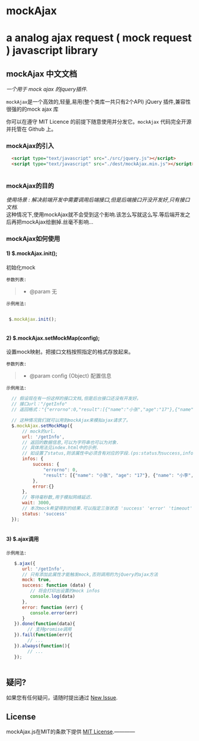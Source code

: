# mockAjax
a analog ajax request ( mock request ) javascript library
===

## mockAjax 中文文档
*一个用于 mock ajax 的jquery插件.*


`mockAjax`是一个高效的,轻量,易用(整个类库一共只有2个API) jQuery 插件,兼容性很强的的mock ajax 库<br>

你可以在遵守 MIT Licence 的前提下随意使用并分发它。`mockAjax` 代码完全开源并托管在 Github 上。

### mockAjax的引入
```html
  <script type="text/javascript" src="./src/jquery.js"></script>
  <script type="text/javascript" src="./dest/mockAjax.min.js"></script>
    
```

### mockAjax的目的
*使用场景 : 解决前端开发中需要调用后端接口,但是后端接口开没开发好,只有接口文档.<br>*
这种情况下,使用mockAjax就不会受到这个影响.该怎么写就这么写.等后端开发之后再把mockAjax给删掉.丝毫不影响...

### mockAjax如何使用

#### 1) $.mockAjax.init();
初始化mock

`参数列表:`
>+ @param 无
  
`示例用法:`

```js

 $.mockAjax.init();
    
```

#### 2) $.mockAjax.setMockMap(config);
设置mock映射。把接口文档按照指定的格式存放起来。

`参数列表:`
>+ @param config {Object} 配置信息
  
`示例用法:`

```js
  // 假设现在有一份这样的接口文档,但是后台接口还没有开发好。
  // 接口url："/getInfo"
  // 返回格式："{"errorno":0,"result":[{"name":"小张","age":"17"},{"name":"小李","age":"23"},{"name":"小王","age":"22"}]}"

  // 这种情况我们就可以用到mockAjax来模拟ajax请求了。
  $.mockAjax.setMockMap({
      // mock的url.
      url: '/getInfo',
      // 返回的数据信息,可以为字符串也可以为对象.
      // 具体用法见index.html中的示例.
      // 如设置了status,则该属性中必须含有对应的字段.(ps:status为success,info中必须含有success字段,具体如下面代码).
      infos: {
          success: {
              "errorno": 0,
              "result": [{"name": "小张", "age": "17"}, {"name": "小李", "age": "23"}, {"name": "小王", "age": "22"}]
          },
          error:{}
      },
      // 等待毫秒数,用于模拟网络延迟.
      wait: 3000,
      // 本次mock希望得到的结果.可以指定三张状态 'success' 'error' 'timeout' 分别代表'成功','失败','超时'
      status: 'success'
  });
    
```

#### 3) $.ajax调用

`示例用法:`

```js
   $.ajax({
      url: '/getInfo',
      // 只有添加此属性才能触发mock,否则调用的为jQuery的ajax方法
      mock: true,
      success: function (data) {
         // 将会打印出设置的mock infos
         console.log(data)
      },
      error: function (err) {
         console.error(err)
      }
   }).done(function(data){
        // 支持promise调用
   }).fail(function(err){
        // ...
   }).always(function(){
        // ...
   });
    
```

## 疑问?

如果您有任何疑问，请随时提出通过 [New Issue](https://github.com/YataoZhang/mockAjax/issues/new).

## License

mockAjax.js在MIT的条款下提供 [MIT License](https://github.com/YataoZhang/mockAjax/blob/master/LICENSE).————
